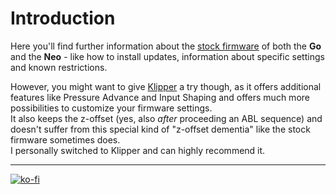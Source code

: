<link rel=”manifest” href=”docs/manifest.webmanifest”>

# Introduction
Here you'll find further information about the [stock firmware](fw_marlin.md) of both the **Go** and the **Neo** - like how to install updates, information about specific settings and known restrictions.  
  
However, you might want to give [Klipper](fw_klipper.md) a try though, as it offers additional features like Pressure Advance and Input Shaping and offers much more possibilities to customize your firmware settings.  
It also keeps the z-offset (yes, also *after* proceeding an ABL sequence) and doesn't suffer from this special kind of "z-offset dementia" like the stock firmware sometimes does.    
I personally switched to Klipper and can highly recommend it.  


---

[![ko-fi](https://ko-fi.com/img/githubbutton_sm.svg)](https://ko-fi.com/U6U5NPB51)  

